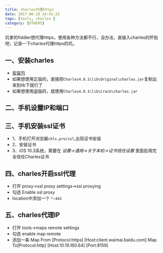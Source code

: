 ```yaml
---
title: charles代理https
date: 2017-06-28 14:41:23
tags: [tools, charles ]
category: [OTHERS]
---
```

坑爹的fiddler想代理https，使用各种方法都不行，没办法，直接入charles的怀抱吧，记录一下charles代理https的坑。
<!--more-->
## 一、安装charles
- [安装包](https://share.weiyun.com/609e0ea7900162d4f922ab640bd22d52)
- 如果想使用正版的，直接把`Charles4.0.1\lib\Original\charles.jar`复制出来到lib下就行了
- 如果想使用盗版的，就使用`Charles4.0.1\lib\Crack\charles.jar`

## 二、手机设置IP和端口

## 三、手机安装ssl证书
- 1、手机打开浏览器`chls.pro/ssl`,出现证书安装
- 2、安装证书
- 3、iOS 10.3系统，需要在 _设置→通用→关于本机→证书信任设置_ 里面启用完全信任Charles证书

## 四、charles开启ssl代理
- 打开 proxy->ssl proxy settings->ssl proxying
- 勾选 Enable ssl proxy
- location中添加一个 `*:443`

## 五、charles代理IP
- 打开 tools->maps remote settings
- 勾选 enable map remote
- 添加一条 Map From [Protocol:https] [Host:client.waimai.baidu.com] Map To[Protocol:http] [Host:10.19.160.64] [Port:8159]